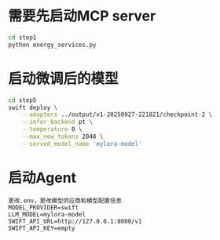 # 需要先启动MCP server
```bash
cd step1
python energy_services.py
```

# 启动微调后的模型
```bash
cd step5
swift deploy \
    --adapters ../output/v1-20250927-221821/checkpoint-2 \
    --infer_backend pt \
    --temperature 0 \
    --max_new_tokens 2048 \
    --served_model_name 'mylora-model'
```

# 启动Agent
```
更改.env，更改模型供应商和模型配置信息
MODEL_PROVIDER=swift
LLM_MODEL=mylora-model
SWIFT_API_URL=http://127.0.0.1:8000/v1
SWIFT_API_KEY=empty
```
